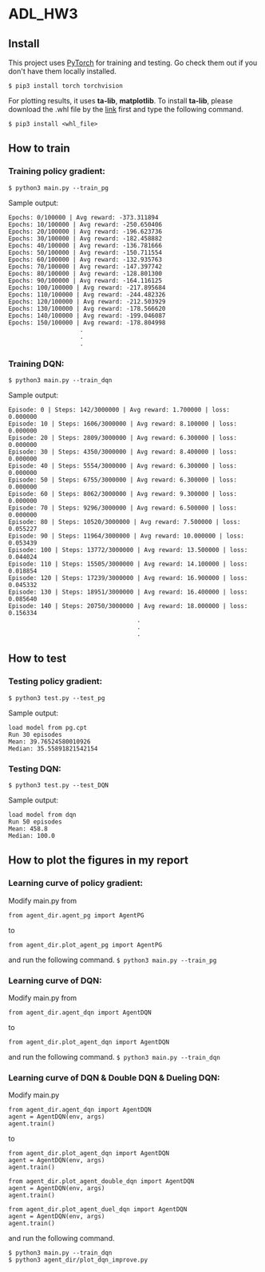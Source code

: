# ADL_HW3

## Install
This project uses [PyTorch](https://pytorch.org/) for training and testing. Go check them out if you don't have them locally installed.

``$ pip3 install torch torchvision``

For plotting results, it uses **ta-lib**, **matplotlib**.
To install **ta-lib**, please download the .whl file by the [link](https://www.lfd.uci.edu/~gohlke/pythonlibs/#ta-lib) first and type the following command.

``$ pip3 install <whl_file>``

## How to train

### Training policy gradient:  
``$ python3 main.py --train_pg``

Sample output:
```
Epochs: 0/100000 | Avg reward: -373.311894
Epochs: 10/100000 | Avg reward: -250.650406
Epochs: 20/100000 | Avg reward: -196.623736
Epochs: 30/100000 | Avg reward: -182.458882
Epochs: 40/100000 | Avg reward: -136.781666
Epochs: 50/100000 | Avg reward: -150.711554
Epochs: 60/100000 | Avg reward: -132.935763
Epochs: 70/100000 | Avg reward: -147.397742
Epochs: 80/100000 | Avg reward: -128.801300
Epochs: 90/100000 | Avg reward: -164.116125
Epochs: 100/100000 | Avg reward: -217.895684
Epochs: 110/100000 | Avg reward: -244.482326
Epochs: 120/100000 | Avg reward: -212.503929
Epochs: 130/100000 | Avg reward: -178.566620
Epochs: 140/100000 | Avg reward: -199.046087
Epochs: 150/100000 | Avg reward: -178.804998
                    .
                    .
                    .
```

### Training DQN:
``$ python3 main.py --train_dqn``

Sample output:
```
Episode: 0 | Steps: 142/3000000 | Avg reward: 1.700000 | loss: 0.000000
Episode: 10 | Steps: 1606/3000000 | Avg reward: 8.100000 | loss: 0.000000
Episode: 20 | Steps: 2809/3000000 | Avg reward: 6.300000 | loss: 0.000000
Episode: 30 | Steps: 4350/3000000 | Avg reward: 8.400000 | loss: 0.000000
Episode: 40 | Steps: 5554/3000000 | Avg reward: 6.300000 | loss: 0.000000
Episode: 50 | Steps: 6755/3000000 | Avg reward: 6.300000 | loss: 0.000000
Episode: 60 | Steps: 8062/3000000 | Avg reward: 9.300000 | loss: 0.000000
Episode: 70 | Steps: 9296/3000000 | Avg reward: 6.500000 | loss: 0.000000
Episode: 80 | Steps: 10520/3000000 | Avg reward: 7.500000 | loss: 0.055227
Episode: 90 | Steps: 11964/3000000 | Avg reward: 10.000000 | loss: 0.053439
Episode: 100 | Steps: 13772/3000000 | Avg reward: 13.500000 | loss: 0.044024
Episode: 110 | Steps: 15505/3000000 | Avg reward: 14.100000 | loss: 0.018854
Episode: 120 | Steps: 17239/3000000 | Avg reward: 16.900000 | loss: 0.045332
Episode: 130 | Steps: 18951/3000000 | Avg reward: 16.400000 | loss: 0.085640
Episode: 140 | Steps: 20750/3000000 | Avg reward: 18.000000 | loss: 0.156334
                                    .
                                    .
                                    .
```

## How to test

### Testing policy gradient:
``$ python3 test.py --test_pg``

Sample output:
```
load model from pg.cpt
Run 30 episodes
Mean: 39.76524580010926
Median: 35.55891821542154
```

### Testing DQN:
``$ python3 test.py --test_DQN``

Sample output:
```
load model from dqn
Run 50 episodes
Mean: 458.8
Median: 100.0
```

## How to plot the figures in my report

### Learning curve of policy gradient:
Modify main.py from  
```
from agent_dir.agent_pg import AgentPG
```
to
```
from agent_dir.plot_agent_pg import AgentPG
```
and run the following command.
``$ python3 main.py --train_pg``

### Learning curve of DQN:
Modify main.py from  
```
from agent_dir.agent_dqn import AgentDQN
```
to
```
from agent_dir.plot_agent_dqn import AgentDQN
```
and run the following command.
``$ python3 main.py --train_dqn``

### Learning curve of DQN & Double DQN & Dueling DQN:
Modify main.py
```
from agent_dir.agent_dqn import AgentDQN
agent = AgentDQN(env, args)
agent.train()
```
to
```
from agent_dir.plot_agent_dqn import AgentDQN
agent = AgentDQN(env, args)
agent.train()

from agent_dir.plot_agent_double_dqn import AgentDQN
agent = AgentDQN(env, args)
agent.train()

from agent_dir.plot_agent_duel_dqn import AgentDQN
agent = AgentDQN(env, args)
agent.train()
```
and run the following command.
```
$ python3 main.py --train_dqn
$ python3 agent_dir/plot_dqn_improve.py
```